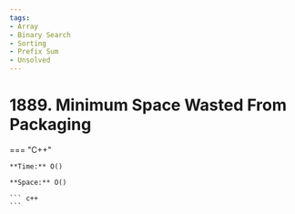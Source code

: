 ```yaml
---
tags:
- Array
- Binary Search
- Sorting
- Prefix Sum
- Unsolved
---
```



# 1889. Minimum Space Wasted From Packaging

=== "C++"

    **Time:** O()

    **Space:** O()

    ``` c++
    ```